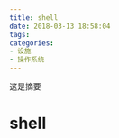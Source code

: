 ```yaml
---
title: shell
date: 2018-03-13 18:58:04
tags:
categories:
- 设施
- 操作系统
---
```

这是摘要

<!-- more -->

# shell